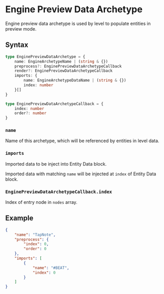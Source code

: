 # Engine Preview Data Archetype

Engine preview data archetype is used by level to populate entities in preview mode.

## Syntax

```ts
type EnginePreviewDataArchetype = {
    name: EngineArchetypeName | (string & {})
    preprocess?: EnginePreviewDataArchetypeCallback
    render?: EnginePreviewDataArchetypeCallback
    imports: {
        name: EngineArchetypeDataName | (string & {})
        index: number
    }[]
}

type EnginePreviewDataArchetypeCallback = {
    index: number
    order?: number
}
```

### `name`

Name of this archetype, which will be referenced by entities in level data.

### `imports`

Imported data to be inject into Entity Data block.

Imported data with matching `name` will be injected at `index` of Entity Data block.

### `EnginePreviewDataArchetypeCallback.index`

Index of entry node in `nodes` array.

## Example

```json
{
    "name": "TapNote",
    "preprocess": {
        "index": 0,
        "order": 0
    },
    "imports": [
        {
            "name": "#BEAT",
            "index": 0
        }
    ]
}
```
